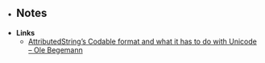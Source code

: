 - **Notes**
	- 
- **Links**
	- [AttributedString’s Codable format and what it has to do with Unicode – Ole Begemann](https://oleb.net/2022/attributedstring-codable/)